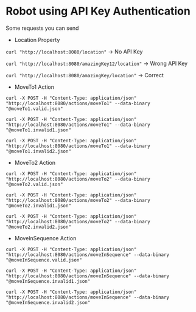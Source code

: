 # Robot using API Key Authentication

Some requests you can send

- Location Property

`curl "http://localhost:8080/location"` -> No API Key

`curl "http://localhost:8080/amazingKey12/location"` -> Wrong API Key

`curl "http://localhost:8080/amazingKey/location"` -> Correct

- MoveTo1 Action

`curl -X POST -H "Content-Type: application/json" "http://localhost:8080/actions/moveTo1" --data-binary "@moveTo1.valid.json"`

`curl -X POST -H "Content-Type: application/json" "http://localhost:8080/actions/moveTo1" --data-binary "@moveTo1.invalid1.json"`

`curl -X POST -H "Content-Type: application/json" "http://localhost:8080/actions/moveTo1" --data-binary "@moveTo1.invalid2.json"`

- MoveTo2 Action

`curl -X POST -H "Content-Type: application/json" "http://localhost:8080/actions/moveTo2" --data-binary "@moveTo2.valid.json"`

`curl -X POST -H "Content-Type: application/json" "http://localhost:8080/actions/moveTo2" --data-binary "@moveTo2.invalid1.json"`

`curl -X POST -H "Content-Type: application/json" "http://localhost:8080/actions/moveTo2" --data-binary "@moveTo2.invalid2.json"`

- MoveInSequence Action

`curl -X POST -H "Content-Type: application/json" "http://localhost:8080/actions/moveInSequence" --data-binary "@moveInSequence.valid.json"`

`curl -X POST -H "Content-Type: application/json" "http://localhost:8080/actions/moveInSequence" --data-binary "@moveInSequence.invalid1.json"`

`curl -X POST -H "Content-Type: application/json" "http://localhost:8080/actions/moveInSequence" --data-binary "@moveInSequence.invalid2.json"`
